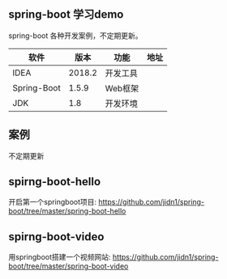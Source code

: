 ## spring-boot 学习demo
 spring-boot 各种开发案例，不定期更新。



<table>&#x000A;
 <thead>&#x000A;<tr>&#x000A;<th>软件</th>&#x000A;<th>版本</th>&#x000A;<th>功能</th>&#x000A;<th>地址</th>&#x000A;</tr>&#x000A;
 </thead>&#x000A;
 <tbody>&#x000A;
 <tr>&#x000A;
 <td>IDEA</td>&#x000A;<td>2018.2</td>&#x000A;<td>开发工具</td>&#x000A;<td><a href=""></a></td>&#x000A;
 </tr>&#x000A;
 <tr>&#x000A;
 <td>Spring-Boot</td>&#x000A;<td>1.5.9</td>&#x000A;<td>Web框架</td>&#x000A;<td><a href=""></a></td>
 &#x000A;</tr>&#x000A;
 <tr>&#x000A;<td>JDK</td>&#x000A;<td>1.8</td>&#x000A;<td>开发环境</td>&#x000A;<td><a href=""></a></td>&#x000A;</tr>&#x000A;
 </tbody>&#x000A;
 </table>
 
 ## 案例
 不定期更新
 
 ## spirng-boot-hello
 开启第一个springboot项目: https://github.com/jidn1/spring-boot/tree/master/spring-boot-hello
 
 ## spirng-boot-video
  用springboot搭建一个视频网站: https://github.com/jidn1/spring-boot/tree/master/spring-boot-video

